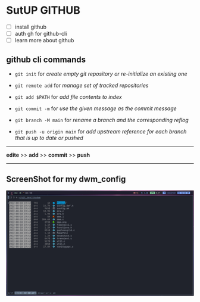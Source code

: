 # SutUP GITHUB 

- [ ] install github
- [ ] auth gh for github-cli 
- [ ] learn more about github

## github cli commands

- `git init` for _create empty git repository or re-initialize an existing one_

- `git remote add` for _manage set of tracked repositories_

- `git add $PATH` for _add file contents to index_

- `git commit -m` for _use the given message as the commit message_

- `git branch -M main` for _rename a branch and the corresponding reflog_

- `git push -u origin main` for _add upstream reference for each branch that is up to date or pushed_

-----------

**edite** >> **add** >> **commit** >> **push**

-----------

## ScreenShot  for my dwm_config

<img src="https://github.com/Zero-A9/dwm/blob/main/2022-10-06_00-22.png">
